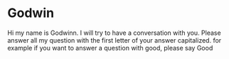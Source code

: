 # Godwin
Hi my name is Godwinn. I will try to have a conversation with you. Please answer all my question with the first letter of your answer capitalized. for example if you want to answer a question with good, please say Good
